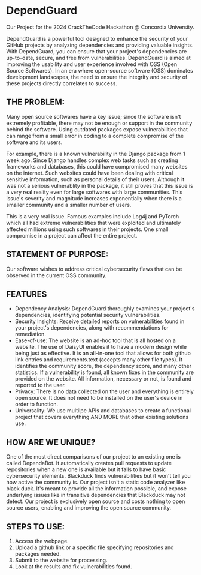 # DependGuard
Our Project for the 2024 CrackTheCode Hackathon @ Concordia University.

DependGuard is a powerful tool designed to enhance the security of your GitHub projects by analyzing dependencies and providing valuable insights. With DependGuard, you can ensure that your project's dependencies are up-to-date, secure, and free from vulnerabilities. DependGuard is aimed at improving the usability and user experience involved with OSS (Open Source Softwares). In an era where open-source software (OSS) dominates development landscapes, the need to ensure the integrity and security of these projects directly correlates to success.

## **THE PROBLEM:** 
Many open source softwares have a key issue; since the software isn't extremely profitable, there may not be enough or support in the community behind the software. Using outdated packages expose vulnerabilities that can range from a small error in coding to a complete compromise of the software and its users.

For example, there is a known vulnerability in the Django package from 1 week ago. Since Django handles complex web tasks such as creating frameworks and databases, this could have compromised many websites on the internet. Such websites could have been dealing with critical sensitive information, such as personal details of their users. Although it was not a serious vulnerablity in the package, it still proves that this issue is a very real reality even for large softwares with large communities. This issue's severity and magnitude increases exponentially when there is a smaller community and a smaller number of users.

This is a very real issue. Famous examples include Log4j and PyTorch which all had extreme vulnerabilities that were exploited and ultimately affected millions using such softwares in their projects. One small compromise in a project can affect the entire project.

## **STATEMENT OF PURPOSE:**
Our software wishes to address critical cybersecurity flaws that can be observed in the current OSS community.

## **FEATURES**
- Dependency Analysis: DependGuard thoroughly examines your project's dependencies, identifying potential security vulnerabilities.
- Security Insights: Receive detailed reports on vulnerabilities found in your project's dependencies, along with recommendations for remediation.
- Ease-of-use: The website is an ad-hoc tool that is all hosted on a website. The use of DaisyUI enables it to have a modern design while being just as effective. It is an all-in-one tool that allows for both github link entries and requirements.text (accepts many other file types). It identifies the community score, the dependency score, and many other statistics. If a vulnerability is found, all known fixes in the community are provided on the website. All information, necessary or not, is found and reported to the user.
- Privacy: There is no data collected on the user and everything is entirely open source. It does not need to be installed on the user's device in order to function.
- Universality: We use multilpe APIs and databases to create a functional project that covers everything AND MORE that other existing solutions use. 

## **HOW ARE WE UNIQUE?**
One of the most direct comparisons of our project to an existing one is called DependaBot. It automatically creates pull requests to update repositories when a new one is available but it fails to have basic cybersecurity elements. 
Blackduck finds vulnerabilities but it won't tell you how active the community is. Our project isn't a static code analyzer like black duck. It's meant to provide all the information possible, and expose underlying issues like in transitive dependencies that Blackduck may not detect. Our project is exclusively open source and costs nothing to open source users, enabling and improving the open source community. 

## **STEPS TO USE:**
1. Access the webpage.
2. Upload a github link or a specific file specifying repositories and packages needed.
3. Submit to the website for processing.
4. Look at the results and fix vulnerabilities found.
